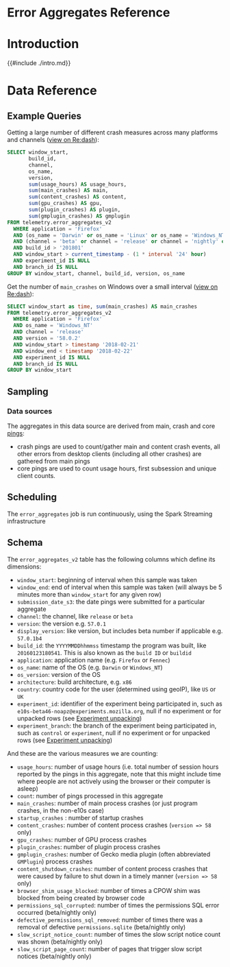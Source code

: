 # Error Aggregates Reference

<!-- toc -->

# Introduction

{{#include ./intro.md}}

# Data Reference

## Example Queries

Getting a large number of different crash measures across many platforms and channels
([view on Re:dash](https://sql.telemetry.mozilla.org/queries/4769/source)):

```sql
SELECT window_start,
       build_id,
       channel,
       os_name,
       version,
       sum(usage_hours) AS usage_hours,
       sum(main_crashes) AS main,
       sum(content_crashes) AS content,
       sum(gpu_crashes) AS gpu,
       sum(plugin_crashes) AS plugin,
       sum(gmplugin_crashes) AS gmplugin
FROM telemetry.error_aggregates_v2
  WHERE application = 'Firefox'
  AND (os_name = 'Darwin' or os_name = 'Linux' or os_name = 'Windows_NT')
  AND (channel = 'beta' or channel = 'release' or channel = 'nightly' or channel = 'esr')
  AND build_id > '201801'
  AND window_start > current_timestamp - (1 * interval '24' hour)
  AND experiment_id IS NULL
  AND branch_id IS NULL
GROUP BY window_start, channel, build_id, version, os_name
```


Get the number of `main_crashes` on Windows over a small interval
([view on Re:dash](https://sql.telemetry.mozilla.org/queries/51677)):

```sql
SELECT window_start as time, sum(main_crashes) AS main_crashes
FROM telemetry.error_aggregates_v2
  WHERE application = 'Firefox'
  AND os_name = 'Windows_NT'
  AND channel = 'release'
  AND version = '58.0.2'
  AND window_start > timestamp '2018-02-21'
  AND window_end < timestamp '2018-02-22'
  AND experiment_id IS NULL
  AND branch_id IS NULL
GROUP BY window_start
```

## Sampling

### Data sources

The aggregates in this data source are derived from main, crash and core [pings](../../pings.md):
* crash pings are used to count/gather main and content crash events, all other errors from desktop clients (including all other crashes) are gathered from main pings
* core pings are used to count usage hours, first subsession and unique client counts.

## Scheduling

The `error_aggregates` job is run continuously, using the Spark Streaming infrastructure

## Schema

The `error_aggregates_v2` table has the following columns which define its dimensions:

* `window_start`: beginning of interval when this sample was taken
* `window_end`: end of interval when this sample was taken (will always be 5 minutes more
  than `window_start` for any given row)
* `submission_date_s3`: the date pings were submitted for a particular aggregate
* `channel`: the channel, like `release` or `beta`
* `version`: the version e.g. `57.0.1`
* `display_version`: like version, but includes beta number if applicable e.g. `57.0.1b4`
* `build_id`: the `YYYYMMDDhhmmss` timestamp the program was built, like `20160123180541`. This is also known as the `build ID` or `buildid`
* `application`: application name (e.g. `Firefox` or `Fennec`)
* `os_name`: name of the OS (e.g. `Darwin` or `Windows_NT`)
* `os_version`: version of the OS
* `architecture`: build architecture, e.g. `x86`
* `country`: country code for the user (determined using geoIP), like `US` or `UK`
* `experiment_id`: identifier of the experiment being participated in, such as `e10s-beta46-noapz@experiments.mozilla.org`, null if no experiment or for unpacked rows (see [Experiment unpacking](#experiment-unpacking))
* `experiment_branch`: the branch of the experiment being participated in, such as `control` or `experiment`, null if no experiment or for unpacked rows (see [Experiment unpacking](#experiment-unpacking))

And these are the various measures we are counting:

* `usage_hours`: number of usage hours (i.e. total number of session hours reported by the pings in this aggregate, note that this might include time where
  people are not actively using the browser or their computer is asleep)
* `count`: number of pings processed in this aggregate
* `main_crashes`: number of main process crashes (or just program crashes, in the non-e10s case)
* `startup_crashes` : number of startup crashes
* `content_crashes`: number of content process crashes (`version => 58` only)
* `gpu_crashes`: number of GPU process crashes
* `plugin_crashes`: number of plugin process crashes
* `gmplugin_crashes`: number of Gecko media plugin (often abbreviated `GMPlugin`) process crashes
* `content_shutdown_crashes`: number of content process crashes that were caused by failure to shut down in a timely manner (`version => 58` only) 
* `browser_shim_usage_blocked`: number of times a CPOW shim was blocked from being created by browser code
* `permissions_sql_corrupted`: number of times the permissions SQL error occurred (beta/nightly only)
* `defective_permissions_sql_removed`: number of times there was a removal of defective `permissions.sqlite` (beta/nightly only)
* `slow_script_notice_count`: number of times the slow script notice count was shown (beta/nightly only)
* `slow_script_page_count`: number of pages that trigger slow script notices (beta/nightly only)
